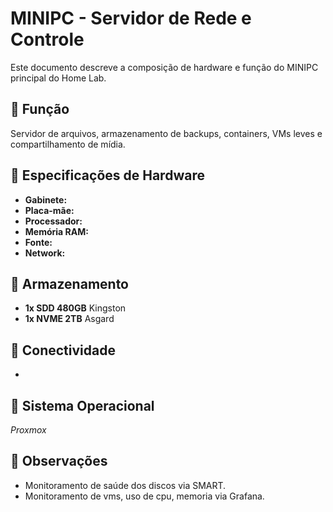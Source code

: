 # MINIPC - Servidor de Rede e Controle

Este documento descreve a composição de hardware e função do MINIPC principal do Home Lab.

## 💼 Função
Servidor de arquivos, armazenamento de backups, containers, VMs leves e compartilhamento de mídia.

## 🧱 Especificações de Hardware

- **Gabinete:** 
- **Placa-mãe:** 
- **Processador:** 
- **Memória RAM:** 
- **Fonte:** 
- **Network:** 

## 💾 Armazenamento

- **1x SDD 480GB** Kingston
- **1x NVME 2TB** Asgard

## 📡 Conectividade

- 

## 🔧 Sistema Operacional

*Proxmox*

## 🔐 Observações

- Monitoramento de saúde dos discos via SMART.
- Monitoramento de vms, uso de cpu, memoria via Grafana.
